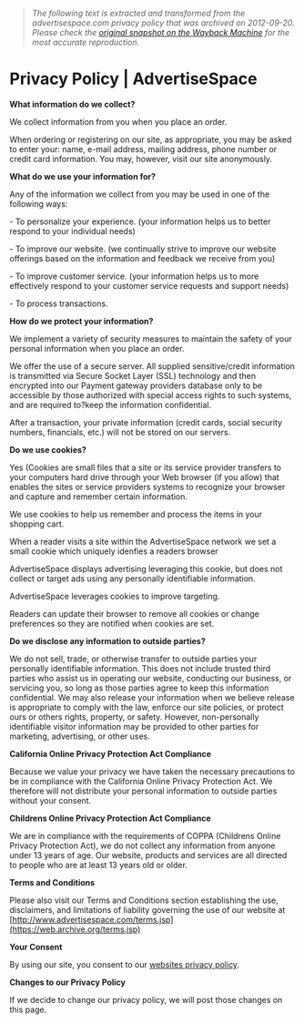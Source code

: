 > *The following text is extracted and transformed from the advertisespace.com privacy policy that was archived on 2012-09-20. Please check the [original snapshot on the Wayback Machine](https://web.archive.org/web/20120920022719id_/https%3A//www.advertisespace.com/privacy) for the most accurate reproduction.*

# Privacy Policy | AdvertiseSpace

**What information do we collect?**

We collect information from you when you place an order.

When ordering or registering on our site, as appropriate, you may be asked to enter your: name, e-mail address, mailing address, phone number or credit card information. You may, however, visit our site anonymously.

**What do we use your information for?**

Any of the information we collect from you may be used in one of the following ways:

\- To personalize your experience. (your information helps us to better respond to your individual needs)

\- To improve our website. (we continually strive to improve our website offerings based on the information and feedback we receive from you)

\- To improve customer service. (your information helps us to more effectively respond to your customer service requests and support needs)

\- To process transactions. 

**How do we protect your information?**

We implement a variety of security measures to maintain the safety of your personal information when you place an order.

We offer the use of a secure server. All supplied sensitive/credit information is transmitted via Secure Socket Layer (SSL) technology and then encrypted into our Payment gateway providers database only to be accessible by those authorized with special access rights to such systems, and are required to?keep the information confidential.

After a transaction, your private information (credit cards, social security numbers, financials, etc.) will not be stored on our servers.

**Do we use cookies?**

Yes (Cookies are small files that a site or its service provider transfers to your computers hard drive through your Web browser (if you allow) that enables the sites or service providers systems to recognize your browser and capture and remember certain information.

We use cookies to help us remember and process the items in your shopping cart.

When a reader visits a site within the AdvertiseSpace network we set a small cookie which uniquely idenfies a readers browser

AdvertiseSpace displays advertising leveraging this cookie, but does not collect or target ads using any personally identifiable information.

AdvertiseSpace leverages cookies to improve targeting.

Readers can update their browser to remove all cookies or change preferences so they are notified when cookies are set.

**Do we disclose any information to outside parties?**

We do not sell, trade, or otherwise transfer to outside parties your personally identifiable information. This does not include trusted third parties who assist us in operating our website, conducting our business, or servicing you, so long as those parties agree to keep this information confidential. We may also release your information when we believe release is appropriate to comply with the law, enforce our site policies, or protect ours or others rights, property, or safety. However, non-personally identifiable visitor information may be provided to other parties for marketing, advertising, or other uses.

**California Online Privacy Protection Act Compliance**

Because we value your privacy we have taken the necessary precautions to be in compliance with the California Online Privacy Protection Act. We therefore will not distribute your personal information to outside parties without your consent.

**Childrens Online Privacy Protection Act Compliance**

We are in compliance with the requirements of COPPA (Childrens Online Privacy Protection Act), we do not collect any information from anyone under 13 years of age. Our website, products and services are all directed to people who are at least 13 years old or older.

**Terms and Conditions**

Please also visit our Terms and Conditions section establishing the use, disclaimers, and limitations of liability governing the use of our website at [http://www.advertisespace.com/terms.jsp](https://web.archive.org/terms.jsp)

**Your Consent**

By using our site, you consent to our [websites privacy policy](https://web.archive.org/privacy.jsp).

**Changes to our Privacy Policy**

If we decide to change our privacy policy, we will post those changes on this page. 
